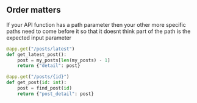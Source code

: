

## Order matters

If your API function has a path parameter then your other more specific paths need to come before it so that it doesnt think part of the path is the expected input parameter

```python
@app.get("/posts/latest")
def get_latest_post():
    post = my_posts[len(my_posts) - 1]
    return {"detail": post}

@app.get("/posts/{id}")
def get_post(id: int):
    post = find_post(id)
    return {"post_detail": post}
```
